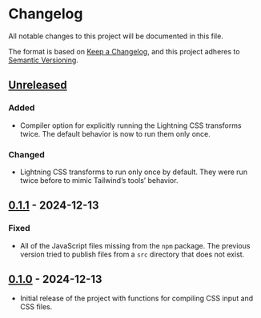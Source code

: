 # Changelog

All notable changes to this project will be documented in this file.

The format is based on [Keep a Changelog](https://keepachangelog.com/en/1.1.0/),
and this project adheres to
[Semantic Versioning](https://semver.org/spec/v2.0.0.html).

## [Unreleased]

### Added

- Compiler option for explicitly running the Lightning CSS transforms twice. The
  default behavior is now to run them only once.

### Changed

- Lightning CSS transforms to run only once by default. They were run twice
  before to mimic Tailwind’s tools’ behavior.

## [0.1.1] - 2024-12-13

### Fixed

- All of the JavaScript files missing from the `npm` package. The previous
  version tried to publish files from a `src` directory that does not exist.

## [0.1.0] - 2024-12-13

- Initial release of the project with functions for compiling CSS input and CSS
  files.

[unreleased]:
  https://github.com/anttikivi/tailwindcss-node-compiler/compare/v0.1.1...HEAD
[0.1.1]:
  https://github.com/anttikivi/tailwindcss-node-compiler/compare/v0.1.0...v0.1.1
[0.1.0]:
  https://github.com/anttikivi/tailwindcss-node-compiler/releases/tag/v0.1.0
